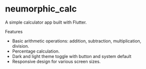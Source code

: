# neumorphic_calc
A simple calculator app built with Flutter.

Features

- Basic arithmetic operations: addition, subtraction, multiplication, division.
- Percentage calculation.
- Dark and light theme toggle with button and system default
- Responsive design for various screen sizes.
